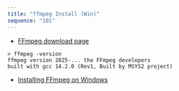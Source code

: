 ```yaml
---
title: "ffmpeg Install (Win)"
sequence: "101"
---
```


- [FFmpeg download page](https://ffmpeg.org/download.html)

```text
> ffmpeg -version
ffmpeg version 2025-... the FFmpeg developers
built with gcc 14.2.0 (Rev1, Built by MSYS2 project)
```

- [Installing FFmpeg on Windows](https://phoenixnap.com/kb/ffmpeg-windows)

